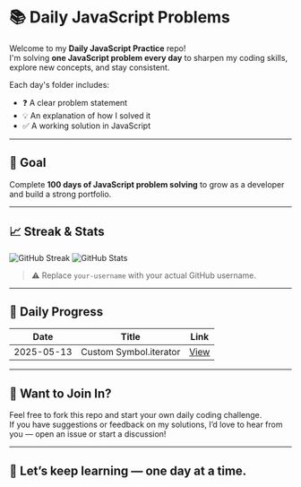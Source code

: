 # 📚 Daily JavaScript Problems

Welcome to my **Daily JavaScript Practice** repo!  
I'm solving **one JavaScript problem every day** to sharpen my coding skills, explore new concepts, and stay consistent.

Each day's folder includes:
- ❓ A clear problem statement
- 💡 An explanation of how I solved it
- ✅ A working solution in JavaScript

---

## 🎯 Goal

Complete **100 days of JavaScript problem solving** to grow as a developer and build a strong portfolio.

---

## 📈 Streak & Stats

![GitHub Streak](https://github-readme-streak-stats.herokuapp.com?user=igagandeep&theme=default&hide_border=true)
![GitHub Stats](https://github-readme-stats.vercel.app/api?username=igagandeep&show_icons=true&theme=default)

> ⚠️ Replace `your-username` with your actual GitHub username.

---

## 📅 Daily Progress

| Date       | Title                     | Link                     |
|------------|---------------------------|--------------------------|
| 2025-05-13 | Custom Symbol.iterator    | [View](2025-05-13/)      |

---

## 🙌 Want to Join In?

Feel free to fork this repo and start your own daily coding challenge.  
If you have suggestions or feedback on my solutions, I’d love to hear from you — open an issue or start a discussion!

---

## 🧠 Let’s keep learning — one day at a time.
